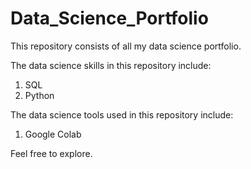# Data_Science_Portfolio
This repository consists of all my data science portfolio. 

The data science skills in this repository include:
1. SQL
2. Python

The data science tools used in this repository include:
1. Google Colab



Feel free to explore.
